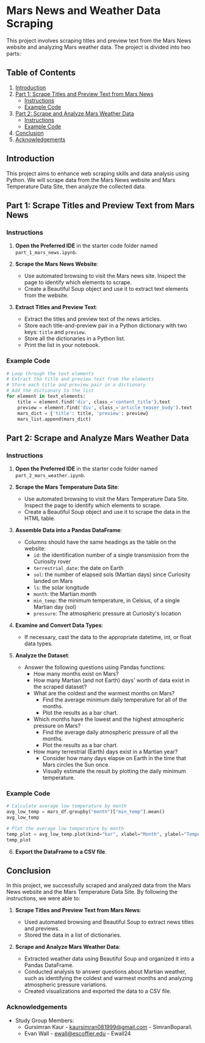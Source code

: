 # Mars News and Weather Data Scraping

This project involves scraping titles and preview text from the Mars News website and analyzing Mars weather data. The project is divided into two parts:

## Table of Contents

1. [Introduction](#introduction)
2. [Part 1: Scrape Titles and Preview Text from Mars News](#part-1-scrape-titles-and-preview-text-from-mars-news)
   - [Instructions](#instructions)
   - [Example Code](#example-code)
3. [Part 2: Scrape and Analyze Mars Weather Data](#part-2-scrape-and-analyze-mars-weather-data)
   - [Instructions](#instructions-1)
   - [Example Code](#example-code-1)
4. [Conclusion](#conclusion)
5. [Acknowledgements](#acknowledgements)


## Introduction

This project aims to enhance web scraping skills and data analysis using Python. We will scrape data from the Mars News website and Mars Temperature Data Site, then analyze the collected data.

## Part 1: Scrape Titles and Preview Text from Mars News

### Instructions

1. **Open the Preferred IDE** in the starter code folder named `part_1_mars_news.ipynb`.

2. **Scrape the Mars News Website**:
   - Use automated browsing to visit the Mars news site. Inspect the page to identify which elements to scrape.
   - Create a Beautiful Soup object and use it to extract text elements from the website.

3. **Extract Titles and Preview Text**:
   - Extract the titles and preview text of the news articles.
   - Store each title-and-preview pair in a Python dictionary with two keys: `title` and `preview`.
   - Store all the dictionaries in a Python list.
   - Print the list in your notebook.

### Example Code

```python
# Loop through the text elements
# Extract the title and preview text from the elements
# Store each title and preview pair in a dictionary
# Add the dictionary to the list
for element in text_elements:
    title = element.find('div', class_='content_title').text
    preview = element.find('div', class_='article_teaser_body').text
    mars_dict = {'title': title, 'preview': preview}
    mars_list.append(mars_dict)
```

## Part 2: Scrape and Analyze Mars Weather Data

### Instructions

1. **Open the Preferred IDE** in the starter code folder named `part_2_mars_weather.ipynb`.

2. **Scrape the Mars Temperature Data Site**:
   - Use automated browsing to visit the Mars Temperature Data Site. Inspect the page to identify which elements to scrape.
   - Create a Beautiful Soup object and use it to scrape the data in the HTML table.

3. **Assemble Data into a Pandas DataFrame**:
   - Columns should have the same headings as the table on the website:
     - `id`: the identification number of a single transmission from the Curiosity rover
     - `terrestrial_date`: the date on Earth
     - `sol`: the number of elapsed sols (Martian days) since Curiosity landed on Mars
     - `ls`: the solar longitude
     - `month`: the Martian month
     - `min_temp`: the minimum temperature, in Celsius, of a single Martian day (sol)
     - `pressure`: The atmospheric pressure at Curiosity's location

4. **Examine and Convert Data Types**:
   - If necessary, cast the data to the appropriate datetime, int, or float data types.

5. **Analyze the Dataset**:
   - Answer the following questions using Pandas functions:
     - How many months exist on Mars?
     - How many Martian (and not Earth) days' worth of data exist in the scraped dataset?
     - What are the coldest and the warmest months on Mars?
       - Find the average minimum daily temperature for all of the months.
       - Plot the results as a bar chart.
     - Which months have the lowest and the highest atmospheric pressure on Mars?
       - Find the average daily atmospheric pressure of all the months.
       - Plot the results as a bar chart.
     - How many terrestrial (Earth) days exist in a Martian year?
       - Consider how many days elapse on Earth in the time that Mars circles the Sun once.
       - Visually estimate the result by plotting the daily minimum temperature.

### Example Code

```python
# Calculate average low temperature by month
avg_low_temp = mars_df.groupby("month")["min_temp"].mean()
avg_low_temp

# Plot the average low temperature by month
temp_plot = avg_low_temp.plot(kind="bar", xlabel="Month", ylabel="Temperature in Celsius")
temp_plot
```

6. **Export the DataFrame to a CSV file**.

## Conclusion

In this project, we successfully scraped and analyzed data from the Mars News website and the Mars Temperature Data Site. By following the instructions, we were able to:

1. **Scrape Titles and Preview Text from Mars News**:
   - Used automated browsing and Beautiful Soup to extract news titles and previews.
   - Stored the data in a list of dictionaries.

2. **Scrape and Analyze Mars Weather Data**:
   - Extracted weather data using Beautiful Soup and organized it into a Pandas DataFrame.
   - Conducted analysis to answer questions about Martian weather, such as identifying the coldest and warmest months and analyzing atmospheric pressure variations.
   - Created visualizations and exported the data to a CSV file.

### Acknowledgements
- Study Group Members:
  - Gursimran Kaur - kaursimran081999@gmail.com - SimranBoparai\
  - Evan Wall - ewall@escoffier.edu - Ewall24
